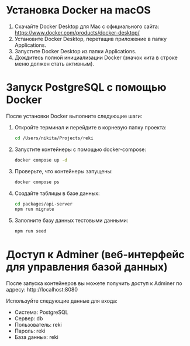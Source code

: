 # Установка Docker на macOS

1. Скачайте Docker Desktop для Mac с официального сайта: https://www.docker.com/products/docker-desktop/
2. Установите Docker Desktop, перетащив приложение в папку Applications.
3. Запустите Docker Desktop из папки Applications.
4. Дождитесь полной инициализации Docker (значок кита в строке меню должен стать активным).

# Запуск PostgreSQL с помощью Docker

После установки Docker выполните следующие шаги:

1. Откройте терминал и перейдите в корневую папку проекта:

   ```bash
   cd /Users/nikita/Projects/reki
   ```

2. Запустите контейнеры с помощью docker-compose:

   ```bash
   docker compose up -d
   ```

3. Проверьте, что контейнеры запущены:

   ```bash
   docker compose ps
   ```

4. Создайте таблицы в базе данных:

   ```bash
   cd packages/api-server
   npm run migrate
   ```

5. Заполните базу данных тестовыми данными:
   ```bash
   npm run seed
   ```

# Доступ к Adminer (веб-интерфейс для управления базой данных)

После запуска контейнеров вы можете получить доступ к Adminer по адресу:
http://localhost:8080

Используйте следующие данные для входа:

- Система: PostgreSQL
- Сервер: db
- Пользователь: reki
- Пароль: reki
- База данных: reki
